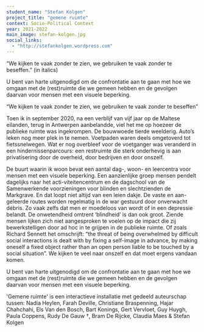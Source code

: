 ```yaml
---
student_name: "Stefan Kolgen"
project_title: "gemene ruimte"
context: Socio-Political Context
year: 2021-2022
main_image: stefan-kolgen.jpg
social_links:
  - "http://stefankolgen.wordpress.com"
---
```

“We kijken te vaak zonder te zien, we gebruiken te vaak zonder te beseffen.” (in italics)

U bent van harte uitgenodigd om de confrontatie aan te gaan met hoe we omgaan met de (rest)ruimte die we gemeen hebben en de gevolgen daarvan voor mensen met een visuele beperking.

“We kijken te vaak zonder te zien, we gebruiken te vaak zonder te beseffen” 

Toen ik in september 2020, na een verblijf van vijf jaar op de Maltese eilanden, terug in Antwerpen aanbelandde, viel het me op hoezeer de publieke ruimte was ingekrompen. De bouwwoede tierde weelderig. Auto’s leken nog meer plek in te nemen. Voetpaden waren deels omgetoverd tot fietssnelwegen. Wat er nog overbleef voor de voetganger was veranderd in een hindernissenparcours: een restruimte die sterk onderhevig is aan privatisering door de overheid, door bedrijven en door onszelf.

De buurt waarin ik woon bevat een aantal dag-, woon- en leercentra voor mensen met een visuele beperking. Een aanzienlijke groep mensen pendelt dagelijks naar het acti-viteitencentrum en de dagschool van de Samenwerkende voorzieningen voor blinden en slechtzienden de Markgrave. En dat loopt niet altijd van een leien dakje. De vaste en aan-geleerde routes worden regelmatig in de war gestuurd door onverwacht débris. Zo vaak zelfs dat men er moedeloos van wordt of in een depressie belandt. De onwetendheid omtrent ‘blindheid’ is dan ook groot. Ziende mensen lijken zich niet aangesproken te voelen op de impact die zij bewerkstelligen door ad hoc in te grijpen in de publieke ruimte. Of zoals Richard Sennett het omschrijft: “the threat of being overwhelmed by difficult social interactions is dealt with by fixing a self-image in advance, by making oneself a fixed object rather than an open person liable to be touched by a social situation”. We kijken te veel naar onszelf en dat moet ergens vandaan komen.

U bent van harte uitgenodigd om de confrontatie aan te gaan met hoe we omgaan met de (rest)ruimte die we gemeen hebben en de gevolgen daarvan voor mensen met een visuele beperking.

'Gemene ruimte' is een interactieve installatie met gedeeld auteurschap tussen:  Nadia Heylen, Farah Deville, Christiane Braspenning, Hajar Chahchahi, Els Van den Bosch, Bart Konings, Gert Vervloet, Guy Huygh, Paula Coppens, Rudy De Gauw †, Bram De Rijcke, Claudia Maes & Stefan Kolgen